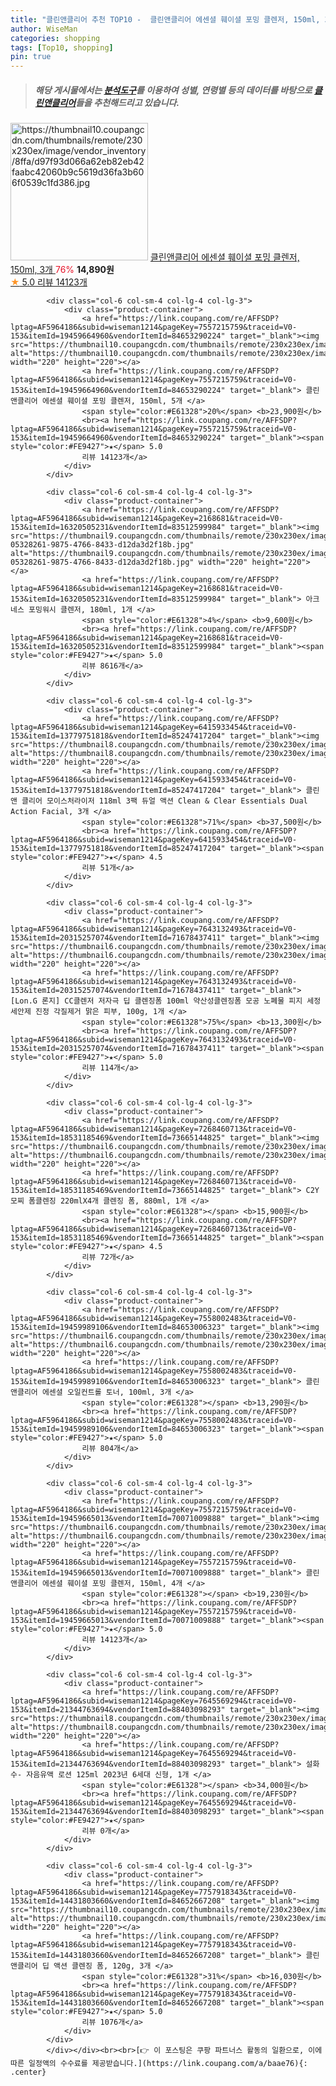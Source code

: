 ```yaml
---
title: "클린앤클리어 추천 TOP10 -  클린앤클리어 에센셜 훼이셜 포밍 클렌저, 150ml, 3개 "
author: WiseMan
categories: shopping
tags: [Top10, shopping]
pin: true
---
```


> ##### 해당 게시물에서는 [**분석도구**](https://itemscout.io/)를 이용하여 **성별**, **연령별** 등의 데이터를 바탕으로 [**클린앤클리어**](https://link.coupang.com/a/baae76)들을 추천해드리고 있습니다.
<div class="container"><div class="row">
            <div class="col-6 col-sm-4 col-lg-4 col-lg-3">
                <div class="product-container">
                    <a href="https://link.coupang.com/re/AFFSDP?lptag=AF5964186&subid=wiseman1214&pageKey=7557215759&traceid=V0-153&itemId=18169382702&vendorItemId=84653203053" target="_blank"><img src="https://thumbnail10.coupangcdn.com/thumbnails/remote/230x230ex/image/vendor_inventory/8ffa/d97f93d066a62eb82eb42faabc42060b9c5619d36fa3b606f0539c1fd386.jpg" alt="https://thumbnail10.coupangcdn.com/thumbnails/remote/230x230ex/image/vendor_inventory/8ffa/d97f93d066a62eb82eb42faabc42060b9c5619d36fa3b606f0539c1fd386.jpg" width="220" height="220"></a>
                    <a href="https://link.coupang.com/re/AFFSDP?lptag=AF5964186&subid=wiseman1214&pageKey=7557215759&traceid=V0-153&itemId=18169382702&vendorItemId=84653203053" target="_blank"> 클린앤클리어 에센셜 훼이셜 포밍 클렌저, 150ml, 3개 </a>
                    <span style="color:#E61328">76%</span> <b>14,890원</b>
                    <br><a href="https://link.coupang.com/re/AFFSDP?lptag=AF5964186&subid=wiseman1214&pageKey=7557215759&traceid=V0-153&itemId=18169382702&vendorItemId=84653203053" target="_blank"><span style="color:#FE9427">★</span> 5.0
                    리뷰 14123개</a>
                </div>
            </div>
            
            <div class="col-6 col-sm-4 col-lg-4 col-lg-3">
                <div class="product-container">
                    <a href="https://link.coupang.com/re/AFFSDP?lptag=AF5964186&subid=wiseman1214&pageKey=7557215759&traceid=V0-153&itemId=19459664960&vendorItemId=84653290224" target="_blank"><img src="https://thumbnail10.coupangcdn.com/thumbnails/remote/230x230ex/image/vendor_inventory/9e49/91377eeae488feba2cffb09b3efb48f268a275322f9c3433496290a41dab.jpg" alt="https://thumbnail10.coupangcdn.com/thumbnails/remote/230x230ex/image/vendor_inventory/9e49/91377eeae488feba2cffb09b3efb48f268a275322f9c3433496290a41dab.jpg" width="220" height="220"></a>
                    <a href="https://link.coupang.com/re/AFFSDP?lptag=AF5964186&subid=wiseman1214&pageKey=7557215759&traceid=V0-153&itemId=19459664960&vendorItemId=84653290224" target="_blank"> 클린앤클리어 에센셜 훼이셜 포밍 클렌저, 150ml, 5개 </a>
                    <span style="color:#E61328">20%</span> <b>23,900원</b>
                    <br><a href="https://link.coupang.com/re/AFFSDP?lptag=AF5964186&subid=wiseman1214&pageKey=7557215759&traceid=V0-153&itemId=19459664960&vendorItemId=84653290224" target="_blank"><span style="color:#FE9427">★</span> 5.0
                    리뷰 14123개</a>
                </div>
            </div>
            
            <div class="col-6 col-sm-4 col-lg-4 col-lg-3">
                <div class="product-container">
                    <a href="https://link.coupang.com/re/AFFSDP?lptag=AF5964186&subid=wiseman1214&pageKey=2168681&traceid=V0-153&itemId=16320505231&vendorItemId=83512599984" target="_blank"><img src="https://thumbnail9.coupangcdn.com/thumbnails/remote/230x230ex/image/retail/images/8421435731889357-05328261-9875-4766-8433-d12da3d2f18b.jpg" alt="https://thumbnail9.coupangcdn.com/thumbnails/remote/230x230ex/image/retail/images/8421435731889357-05328261-9875-4766-8433-d12da3d2f18b.jpg" width="220" height="220"></a>
                    <a href="https://link.coupang.com/re/AFFSDP?lptag=AF5964186&subid=wiseman1214&pageKey=2168681&traceid=V0-153&itemId=16320505231&vendorItemId=83512599984" target="_blank"> 아크네스 포밍워시 클렌저, 180ml, 1개 </a>
                    <span style="color:#E61328">4%</span> <b>9,600원</b>
                    <br><a href="https://link.coupang.com/re/AFFSDP?lptag=AF5964186&subid=wiseman1214&pageKey=2168681&traceid=V0-153&itemId=16320505231&vendorItemId=83512599984" target="_blank"><span style="color:#FE9427">★</span> 5.0
                    리뷰 8616개</a>
                </div>
            </div>
            
            <div class="col-6 col-sm-4 col-lg-4 col-lg-3">
                <div class="product-container">
                    <a href="https://link.coupang.com/re/AFFSDP?lptag=AF5964186&subid=wiseman1214&pageKey=6415933454&traceid=V0-153&itemId=13779751818&vendorItemId=85247417204" target="_blank"><img src="https://thumbnail8.coupangcdn.com/thumbnails/remote/230x230ex/image/vendor_inventory/11e0/2546843cc199ca05e55cd03a53ee0ea2c28e380dfd9f1c210f3e920e9a0f.jpg" alt="https://thumbnail8.coupangcdn.com/thumbnails/remote/230x230ex/image/vendor_inventory/11e0/2546843cc199ca05e55cd03a53ee0ea2c28e380dfd9f1c210f3e920e9a0f.jpg" width="220" height="220"></a>
                    <a href="https://link.coupang.com/re/AFFSDP?lptag=AF5964186&subid=wiseman1214&pageKey=6415933454&traceid=V0-153&itemId=13779751818&vendorItemId=85247417204" target="_blank"> 클린 앤 클리어 모이스처라이저 118ml 3팩 듀얼 액션 Clean & Clear Essentials Dual Action Facial, 3개 </a>
                    <span style="color:#E61328">71%</span> <b>37,500원</b>
                    <br><a href="https://link.coupang.com/re/AFFSDP?lptag=AF5964186&subid=wiseman1214&pageKey=6415933454&traceid=V0-153&itemId=13779751818&vendorItemId=85247417204" target="_blank"><span style="color:#FE9427">★</span> 4.5
                    리뷰 51개</a>
                </div>
            </div>
            
            <div class="col-6 col-sm-4 col-lg-4 col-lg-3">
                <div class="product-container">
                    <a href="https://link.coupang.com/re/AFFSDP?lptag=AF5964186&subid=wiseman1214&pageKey=7643132493&traceid=V0-153&itemId=20315257074&vendorItemId=71678437411" target="_blank"><img src="https://thumbnail6.coupangcdn.com/thumbnails/remote/230x230ex/image/vendor_inventory/5b21/a882c2166765fa8de8532ef1ea2c4d67c3c791ace46b6f671804287d81c3.jpg" alt="https://thumbnail6.coupangcdn.com/thumbnails/remote/230x230ex/image/vendor_inventory/5b21/a882c2166765fa8de8532ef1ea2c4d67c3c791ace46b6f671804287d81c3.jpg" width="220" height="220"></a>
                    <a href="https://link.coupang.com/re/AFFSDP?lptag=AF5964186&subid=wiseman1214&pageKey=7643132493&traceid=V0-153&itemId=20315257074&vendorItemId=71678437411" target="_blank"> [Lon.G 론지] CC클렌저 저자극 딥 클렌징폼 100ml 약산성클렌징폼 모공 노폐물 피지 세정 세안제 진정 각질제거 맑은 피부, 100g, 1개 </a>
                    <span style="color:#E61328">75%</span> <b>13,300원</b>
                    <br><a href="https://link.coupang.com/re/AFFSDP?lptag=AF5964186&subid=wiseman1214&pageKey=7643132493&traceid=V0-153&itemId=20315257074&vendorItemId=71678437411" target="_blank"><span style="color:#FE9427">★</span> 5.0
                    리뷰 114개</a>
                </div>
            </div>
            
            <div class="col-6 col-sm-4 col-lg-4 col-lg-3">
                <div class="product-container">
                    <a href="https://link.coupang.com/re/AFFSDP?lptag=AF5964186&subid=wiseman1214&pageKey=7268460713&traceid=V0-153&itemId=18531185469&vendorItemId=73665144825" target="_blank"><img src="https://thumbnail6.coupangcdn.com/thumbnails/remote/230x230ex/image/vendor_inventory/fe06/b0e5fcdcd856d6d1988770c0b4068569565c0c9b4975b566d4cb12d0300d.jpg" alt="https://thumbnail6.coupangcdn.com/thumbnails/remote/230x230ex/image/vendor_inventory/fe06/b0e5fcdcd856d6d1988770c0b4068569565c0c9b4975b566d4cb12d0300d.jpg" width="220" height="220"></a>
                    <a href="https://link.coupang.com/re/AFFSDP?lptag=AF5964186&subid=wiseman1214&pageKey=7268460713&traceid=V0-153&itemId=18531185469&vendorItemId=73665144825" target="_blank"> C2Y 모찌 폼클렌징 220mlX4개 클렌징 폼, 880ml, 1개 </a>
                    <span style="color:#E61328"></span> <b>15,900원</b>
                    <br><a href="https://link.coupang.com/re/AFFSDP?lptag=AF5964186&subid=wiseman1214&pageKey=7268460713&traceid=V0-153&itemId=18531185469&vendorItemId=73665144825" target="_blank"><span style="color:#FE9427">★</span> 4.5
                    리뷰 72개</a>
                </div>
            </div>
            
            <div class="col-6 col-sm-4 col-lg-4 col-lg-3">
                <div class="product-container">
                    <a href="https://link.coupang.com/re/AFFSDP?lptag=AF5964186&subid=wiseman1214&pageKey=7558002483&traceid=V0-153&itemId=19459989106&vendorItemId=84653006323" target="_blank"><img src="https://thumbnail6.coupangcdn.com/thumbnails/remote/230x230ex/image/vendor_inventory/a880/7c4992862640ed06417a53fef3565eb5b5779b5ea7540b9a85469318cd89.jpg" alt="https://thumbnail6.coupangcdn.com/thumbnails/remote/230x230ex/image/vendor_inventory/a880/7c4992862640ed06417a53fef3565eb5b5779b5ea7540b9a85469318cd89.jpg" width="220" height="220"></a>
                    <a href="https://link.coupang.com/re/AFFSDP?lptag=AF5964186&subid=wiseman1214&pageKey=7558002483&traceid=V0-153&itemId=19459989106&vendorItemId=84653006323" target="_blank"> 클린앤클리어 에센셜 오일컨트롤 토너, 100ml, 3개 </a>
                    <span style="color:#E61328"></span> <b>13,290원</b>
                    <br><a href="https://link.coupang.com/re/AFFSDP?lptag=AF5964186&subid=wiseman1214&pageKey=7558002483&traceid=V0-153&itemId=19459989106&vendorItemId=84653006323" target="_blank"><span style="color:#FE9427">★</span> 5.0
                    리뷰 804개</a>
                </div>
            </div>
            
            <div class="col-6 col-sm-4 col-lg-4 col-lg-3">
                <div class="product-container">
                    <a href="https://link.coupang.com/re/AFFSDP?lptag=AF5964186&subid=wiseman1214&pageKey=7557215759&traceid=V0-153&itemId=19459665013&vendorItemId=70071009888" target="_blank"><img src="https://thumbnail6.coupangcdn.com/thumbnails/remote/230x230ex/image/vendor_inventory/59b9/7eca55a928915077b36cc4f7ffa8c9b398191bc83024d8f18303114135c3.jpg" alt="https://thumbnail6.coupangcdn.com/thumbnails/remote/230x230ex/image/vendor_inventory/59b9/7eca55a928915077b36cc4f7ffa8c9b398191bc83024d8f18303114135c3.jpg" width="220" height="220"></a>
                    <a href="https://link.coupang.com/re/AFFSDP?lptag=AF5964186&subid=wiseman1214&pageKey=7557215759&traceid=V0-153&itemId=19459665013&vendorItemId=70071009888" target="_blank"> 클린앤클리어 에센셜 훼이셜 포밍 클렌저, 150ml, 4개 </a>
                    <span style="color:#E61328"></span> <b>19,230원</b>
                    <br><a href="https://link.coupang.com/re/AFFSDP?lptag=AF5964186&subid=wiseman1214&pageKey=7557215759&traceid=V0-153&itemId=19459665013&vendorItemId=70071009888" target="_blank"><span style="color:#FE9427">★</span> 5.0
                    리뷰 14123개</a>
                </div>
            </div>
            
            <div class="col-6 col-sm-4 col-lg-4 col-lg-3">
                <div class="product-container">
                    <a href="https://link.coupang.com/re/AFFSDP?lptag=AF5964186&subid=wiseman1214&pageKey=7645569294&traceid=V0-153&itemId=21344763694&vendorItemId=88403098293" target="_blank"><img src="https://thumbnail8.coupangcdn.com/thumbnails/remote/230x230ex/image/vendor_inventory/db25/1d8c5fed858c81381c714f63b50e249c52ebe76ca65ff22fb26e53acc64f.png" alt="https://thumbnail8.coupangcdn.com/thumbnails/remote/230x230ex/image/vendor_inventory/db25/1d8c5fed858c81381c714f63b50e249c52ebe76ca65ff22fb26e53acc64f.png" width="220" height="220"></a>
                    <a href="https://link.coupang.com/re/AFFSDP?lptag=AF5964186&subid=wiseman1214&pageKey=7645569294&traceid=V0-153&itemId=21344763694&vendorItemId=88403098293" target="_blank"> 설화수- 자음유액 로션 125ml 2023년 6세대 신형, 1개 </a>
                    <span style="color:#E61328"></span> <b>34,000원</b>
                    <br><a href="https://link.coupang.com/re/AFFSDP?lptag=AF5964186&subid=wiseman1214&pageKey=7645569294&traceid=V0-153&itemId=21344763694&vendorItemId=88403098293" target="_blank"><span style="color:#FE9427">★</span> 
                    리뷰 0개</a>
                </div>
            </div>
            
            <div class="col-6 col-sm-4 col-lg-4 col-lg-3">
                <div class="product-container">
                    <a href="https://link.coupang.com/re/AFFSDP?lptag=AF5964186&subid=wiseman1214&pageKey=7757918343&traceid=V0-153&itemId=14431803660&vendorItemId=84652667208" target="_blank"><img src="https://thumbnail10.coupangcdn.com/thumbnails/remote/230x230ex/image/vendor_inventory/5ee1/0dac9450a416de6969aabe304aa6bab26c1404eb688ab9a5ff2237158653.jpg" alt="https://thumbnail10.coupangcdn.com/thumbnails/remote/230x230ex/image/vendor_inventory/5ee1/0dac9450a416de6969aabe304aa6bab26c1404eb688ab9a5ff2237158653.jpg" width="220" height="220"></a>
                    <a href="https://link.coupang.com/re/AFFSDP?lptag=AF5964186&subid=wiseman1214&pageKey=7757918343&traceid=V0-153&itemId=14431803660&vendorItemId=84652667208" target="_blank"> 클린앤클리어 딥 액션 클렌징 폼, 120g, 3개 </a>
                    <span style="color:#E61328">31%</span> <b>16,030원</b>
                    <br><a href="https://link.coupang.com/re/AFFSDP?lptag=AF5964186&subid=wiseman1214&pageKey=7757918343&traceid=V0-153&itemId=14431803660&vendorItemId=84652667208" target="_blank"><span style="color:#FE9427">★</span> 5.0
                    리뷰 1076개</a>
                </div>
            </div>
            </div></div><br><br>[👉 이 포스팅은 쿠팡 파트너스 활동의 일환으로, 이에 따른 일정액의 수수료를 제공받습니다.](https://link.coupang.com/a/baae76){: .center}